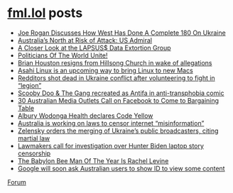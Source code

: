 # [fml.lol](https://fml.lol) posts
<!-- BLOG-POST-LIST:START -->
- [Joe Rogan Discusses How West Has Done A Complete 180 On Ukraine](https://fml.lol/joe-rogan-exposes-how-west-has-done-a-complete-180-on-corrupt-ukraine/)
- [Australia’s North at Risk of Attack: US Admiral](https://fml.lol/australias-north-at-risk-of-attack-us-admiral/)
- [A Closer Look at the LAPSUS$ Data Extortion Group](https://fml.lol/a-closer-look-at-the-lapsus-data-extortion-group/)
- [Politicians Of The World Unite!](https://fml.lol/politicians-of-the-world-unite/)
- [Brian Houston resigns from Hillsong Church in wake of allegations](https://fml.lol/brian-houston-resigns-from-hillsong-church-in-wake-of-allegations/)
- [Asahi Linux is an upcoming way to bring Linux to new Macs](https://fml.lol/asahi-linux-is-an-upcoming-way-to-bring-linux-to-new-macs/)
- [Redditors shot dead in Ukraine conflict after volunteering to fight in “legion”](https://fml.lol/redditors-shot-dead-in-ukraine-conflict-after-volunteering-to-fight-in-legion/)
- [Scooby Doo &amp; The Gang recreated as Antifa in anti-transphobia comic](https://fml.lol/scooby-doo/)
- [30 Australian Media Outlets Call on Facebook to Come to Bargaining Table](https://fml.lol/30-australian-media-outlets-call-on-facebook-to-come-to-bargaining-table/)
- [Albury Wodonga Health declares Code Yellow](https://fml.lol/albury-wodonga-health-declares-code-yellow/)
- [Australia is working on laws to censor internet “misinformation”](https://fml.lol/australia-is-working-on-laws-to-censor-internet-misinformation/)
- [Zelensky orders the merging of Ukraine’s public broadcasters, citing martial law](https://fml.lol/zelensky-orders-the-merging-of-ukraines-public-broadcasters-citing-martial-law/)
- [Lawmakers call for investigation over Hunter Biden laptop story censorship](https://fml.lol/lawmakers-call-for-investigation-over-hunter-biden-laptop-story-censorship/)
- [The Babylon Bee Man Of The Year Is Rachel Levine](https://fml.lol/the-babylon-bee-man-of-the-year-is-rachel-levine/)
- [Google will soon ask Australian users to show ID to view some content](https://fml.lol/google-will-soon-ask-australian-users-to-show-id-to-view-some-content/)
<!-- BLOG-POST-LIST:END -->

[Forum](https://forum.fml.lol)
